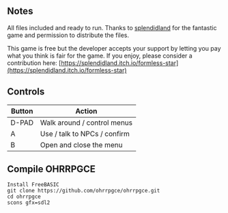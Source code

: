 ## Notes

All files included and ready to run. Thanks to [splendidland](https://www.splendid.land) for the fantastic game and permission to distribute the files.

This game is free but the developer accepts your support by letting you pay what you think is fair for the game. If you enjoy, please consider a contribution here: [https://splendidland.itch.io/formless-star](https://splendidland.itch.io/formless-star)


## Controls

| Button | Action                       |
| ------ | ---------------------------- |
| D-PAD  | Walk around / control menus  |
| A      | Use / talk to NPCs / confirm |
| B      | Open and close the menu      |


## Compile OHRRPGCE 

```shell
Install FreeBASIC
git clone https://github.com/ohrrpgce/ohrrpgce.git
cd ohrrpgce
scons gfx=sdl2
```
